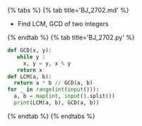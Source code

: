{% tabs %}
{% tab title='BJ_2702.md' %}

* Find LCM, GCD of two integers

{% endtab %}
{% tab title='BJ_2702.py' %}

```py
def GCD(x, y):
   while y :
     x, y = y, x % y
   return x
def LCM(a, b):
  return a * b // GCD(a, b)
for _ in range(int(input())):
  a, b = map(int, input().split())
  print(LCM(a, b), GCD(a, b))
```

{% endtab %}
{% endtabs %}